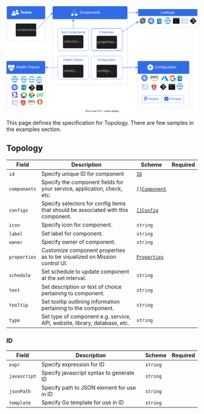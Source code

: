 



![](../../images/topology-overview.svg)

This page defines the specification for Topology. There are few samples in the examples section.

## Topology

| Field        | Description                                                                       | Scheme                                     | Required |
| ------------ | --------------------------------------------------------------------------------- | ------------------------------------------ | -------- |
| `id`         | Specify unique ID for component                                                   | [`ID`](#id)                                |          |
| `components` | Specify the component fields for your service, application, check, etc.           | [`[]Component`](./components.md#component) |          |
| `configs`    | Specify selectors for config items that should be associated with this component. | [`[]Config`](./config.md#config)           |          |
| `icon`       | Specify icon for component.                                                       | `string`                                   |          |
| `label`      | Set label for component.                                                          | `string`                                   |          |
| `owner`      | Specify owner of component.                                                       | `string`                                   |          |
| `properties` | Customize component properties as to be visualized on Mission control UI.      | [`Properties`](#properties-properties)     |          |
| `schedule`   | Set schedule to update component at the set interval.                             | `string`                                   |          |
| `text`       | Set description or text of choice pertaining to component.                        | `string`                                   |          |
| `tooltip`    | Set tooltip outlining information pertaining to the component.                    | `string`                                   |          |
| `type`       | Set type of component e.g. service, API, website, library, database, etc.         | `string`                                   |          |

### ID

| Field        | Description                                | Scheme   | Required |
| ------------ | ------------------------------------------ | -------- | -------- |
| `expr`       | Specify expression for ID                  | `string` |          |
| `javascript` | Specify javascript syntax to generate ID   | `string` |          |
| `jsonPath`   | Specify path to JSON element for use in ID | `string` |          |
| `template`   | Specify Go template for use in ID          | `string` |          |
